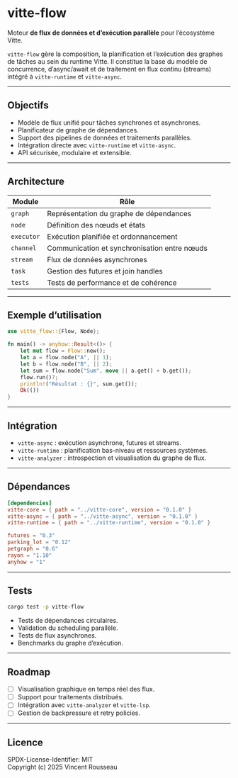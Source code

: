 # vitte-flow

Moteur **de flux de données et d’exécution parallèle** pour l’écosystème Vitte.

`vitte-flow` gère la composition, la planification et l’exécution des graphes de tâches au sein du runtime Vitte. Il constitue la base du modèle de concurrence, d’async/await et de traitement en flux continu (streams) intégré à `vitte-runtime` et `vitte-async`.

---

## Objectifs

- Modèle de flux unifié pour tâches synchrones et asynchrones.
- Planificateur de graphe de dépendances.
- Support des pipelines de données et traitements parallèles.
- Intégration directe avec `vitte-runtime` et `vitte-async`.
- API sécurisée, modulaire et extensible.

---

## Architecture

| Module        | Rôle |
|----------------|------|
| `graph`        | Représentation du graphe de dépendances |
| `node`         | Définition des nœuds et états |
| `executor`     | Exécution planifiée et ordonnancement |
| `channel`      | Communication et synchronisation entre nœuds |
| `stream`       | Flux de données asynchrones |
| `task`         | Gestion des futures et join handles |
| `tests`        | Tests de performance et de cohérence |

---

## Exemple d’utilisation

```rust
use vitte_flow::{Flow, Node};

fn main() -> anyhow::Result<()> {
    let mut flow = Flow::new();
    let a = flow.node("A", || 1);
    let b = flow.node("B", || 2);
    let sum = flow.node("Sum", move || a.get() + b.get());
    flow.run()?;
    println!("Résultat : {}", sum.get());
    Ok(())
}
```

---

## Intégration

- `vitte-async` : exécution asynchrone, futures et streams.
- `vitte-runtime` : planification bas-niveau et ressources systèmes.
- `vitte-analyzer` : introspection et visualisation du graphe de flux.

---

## Dépendances

```toml
[dependencies]
vitte-core = { path = "../vitte-core", version = "0.1.0" }
vitte-async = { path = "../vitte-async", version = "0.1.0" }
vitte-runtime = { path = "../vitte-runtime", version = "0.1.0" }

futures = "0.3"
parking_lot = "0.12"
petgraph = "0.6"
rayon = "1.10"
anyhow = "1"
```

---

## Tests

```bash
cargo test -p vitte-flow
```

- Tests de dépendances circulaires.
- Validation du scheduling parallèle.
- Tests de flux asynchrones.
- Benchmarks du graphe d’exécution.

---

## Roadmap

- [ ] Visualisation graphique en temps réel des flux.
- [ ] Support pour traitements distribués.
- [ ] Intégration avec `vitte-analyzer` et `vitte-lsp`.
- [ ] Gestion de backpressure et retry policies.

---

## Licence

SPDX-License-Identifier: MIT  
Copyright (c) 2025 Vincent Rousseau
